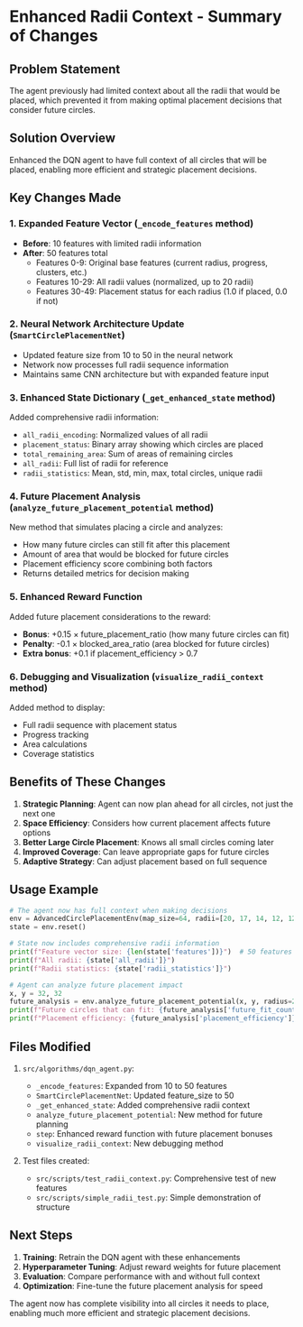 # Enhanced Radii Context - Summary of Changes

## Problem Statement
The agent previously had limited context about all the radii that would be placed, which prevented it from making optimal placement decisions that consider future circles.

## Solution Overview
Enhanced the DQN agent to have full context of all circles that will be placed, enabling more efficient and strategic placement decisions.

## Key Changes Made

### 1. **Expanded Feature Vector** (`_encode_features` method)
- **Before**: 10 features with limited radii information
- **After**: 50 features total
  - Features 0-9: Original base features (current radius, progress, clusters, etc.)
  - Features 10-29: All radii values (normalized, up to 20 radii)
  - Features 30-49: Placement status for each radius (1.0 if placed, 0.0 if not)

### 2. **Neural Network Architecture Update** (`SmartCirclePlacementNet`)
- Updated feature size from 10 to 50 in the neural network
- Network now processes full radii sequence information
- Maintains same CNN architecture but with expanded feature input

### 3. **Enhanced State Dictionary** (`_get_enhanced_state` method)
Added comprehensive radii information:
- `all_radii_encoding`: Normalized values of all radii
- `placement_status`: Binary array showing which circles are placed
- `total_remaining_area`: Sum of areas of remaining circles
- `all_radii`: Full list of radii for reference
- `radii_statistics`: Mean, std, min, max, total circles, unique radii

### 4. **Future Placement Analysis** (`analyze_future_placement_potential` method)
New method that simulates placing a circle and analyzes:
- How many future circles can still fit after this placement
- Amount of area that would be blocked for future circles
- Placement efficiency score combining both factors
- Returns detailed metrics for decision making

### 5. **Enhanced Reward Function**
Added future placement considerations to the reward:
- **Bonus**: +0.15 × future_placement_ratio (how many future circles can fit)
- **Penalty**: -0.1 × blocked_area_ratio (area blocked for future circles)
- **Extra bonus**: +0.1 if placement_efficiency > 0.7

### 6. **Debugging and Visualization** (`visualize_radii_context` method)
Added method to display:
- Full radii sequence with placement status
- Progress tracking
- Area calculations
- Coverage statistics

## Benefits of These Changes

1. **Strategic Planning**: Agent can now plan ahead for all circles, not just the next one
2. **Space Efficiency**: Considers how current placement affects future options
3. **Better Large Circle Placement**: Knows all small circles coming later
4. **Improved Coverage**: Can leave appropriate gaps for future circles
5. **Adaptive Strategy**: Can adjust placement based on full sequence

## Usage Example

```python
# The agent now has full context when making decisions
env = AdvancedCirclePlacementEnv(map_size=64, radii=[20, 17, 14, 12, 12, 8, 7, 6, 5, 4, 3, 2, 1])
state = env.reset()

# State now includes comprehensive radii information
print(f"Feature vector size: {len(state['features'])}")  # 50 features
print(f"All radii: {state['all_radii']}")
print(f"Radii statistics: {state['radii_statistics']}")

# Agent can analyze future placement impact
x, y = 32, 32
future_analysis = env.analyze_future_placement_potential(x, y, radius=20)
print(f"Future circles that can fit: {future_analysis['future_fit_count']}")
print(f"Placement efficiency: {future_analysis['placement_efficiency']}")
```

## Files Modified

1. `src/algorithms/dqn_agent.py`:
   - `_encode_features`: Expanded from 10 to 50 features
   - `SmartCirclePlacementNet`: Updated feature_size to 50
   - `_get_enhanced_state`: Added comprehensive radii context
   - `analyze_future_placement_potential`: New method for future planning
   - `step`: Enhanced reward function with future placement bonuses
   - `visualize_radii_context`: New debugging method

2. Test files created:
   - `src/scripts/test_radii_context.py`: Comprehensive test of new features
   - `src/scripts/simple_radii_test.py`: Simple demonstration of structure

## Next Steps

1. **Training**: Retrain the DQN agent with these enhancements
2. **Hyperparameter Tuning**: Adjust reward weights for future placement
3. **Evaluation**: Compare performance with and without full context
4. **Optimization**: Fine-tune the future placement analysis for speed

The agent now has complete visibility into all circles it needs to place, enabling much more efficient and strategic placement decisions.